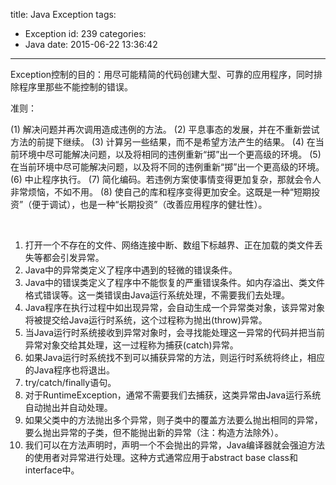 title: Java Exception
tags:
  - Exception
id: 239
categories:
  - Java
date: 2015-06-22 13:36:42
---

Exception控制的目的：用尽可能精简的代码创建大型、可靠的应用程序，同时排除程序里那些不能控制的错误。

准则：

(1) 解决问题并再次调用造成违例的方法。
(2) 平息事态的发展，并在不重新尝试方法的前提下继续。
(3) 计算另一些结果，而不是希望方法产生的结果。
(4) 在当前环境中尽可能解决问题，以及将相同的违例重新“掷”出一个更高级的环境。
(5) 在当前环境中尽可能解决问题，以及将不同的违例重新“掷”出一个更高级的环境。
(6) 中止程序执行。
(7) 简化编码。若违例方案使事情变得更加复杂，那就会令人非常烦恼，不如不用。
(8) 使自己的库和程序变得更加安全。这既是一种“短期投资”（便于调试），也是一种“长期投资”（改善应用程序的健壮性）。

&nbsp;

1.  打开一个不存在的文件、网络连接中断、数组下标越界、正在加载的类文件丢失等都会引发异常。
2.  Java中的异常类定义了程序中遇到的轻微的错误条件。
3.  Java中的错误类定义了程序中不能恢复的严重错误条件。如内存溢出、类文件格式错误等。这一类错误由Java运行系统处理，不需要我们去处理。
4.  Java程序在执行过程中如出现异常，会自动生成一个异常类对象，该异常对象将被提交给Java运行时系统，这个过程称为抛出(throw)异常。
5.  当Java运行时系统接收到异常对象时，会寻找能处理这一异常的代码并把当前异常对象交给其处理，这一过程称为捕获(catch)异常。
6.  如果Java运行时系统找不到可以捕获异常的方法，则运行时系统将终止，相应的Java程序也将退出。
7.  try/catch/finally语句。
8.  对于RuntimeException，通常不需要我们去捕获，这类异常由Java运行系统自动抛出并自动处理。
9.  如果父类中的方法抛出多个异常，则子类中的覆盖方法要么抛出相同的异常，要么抛出异常的子类，但不能抛出新的异常（注：构造方法除外）。
10.  我们可以在方法声明时，声明一个不会抛出的异常，Java编译器就会强迫方法的使用者对异常进行处理。这种方式通常应用于abstract base class和interface中。